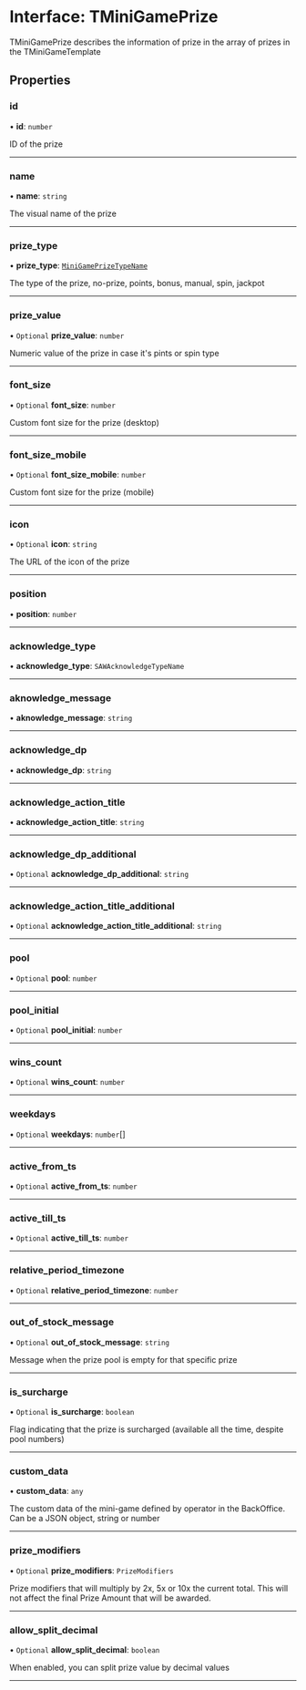 # Interface: TMiniGamePrize

TMiniGamePrize describes the information of prize in the array of prizes in the TMiniGameTemplate

## Properties

### id

• **id**: `number`

ID of the prize

___

### name

• **name**: `string`

The visual name of the prize

___

### prize\_type

• **prize\_type**: [`MiniGamePrizeTypeName`](../enums/MiniGamePrizeTypeName.md)

The type of the prize,  no-prize, points, bonus, manual, spin, jackpot

___

### prize\_value

• `Optional` **prize\_value**: `number`

Numeric value of the prize in case it's pints or spin type

___

### font\_size

• `Optional` **font\_size**: `number`

Custom font size for the prize (desktop)

___

### font\_size\_mobile

• `Optional` **font\_size\_mobile**: `number`

Custom font size for the prize (mobile)

___

### icon

• `Optional` **icon**: `string`

The URL of the icon of the prize

___

### position

• **position**: `number`

___

### acknowledge\_type

• **acknowledge\_type**: `SAWAcknowledgeTypeName`

___

### aknowledge\_message

• **aknowledge\_message**: `string`

___

### acknowledge\_dp

• **acknowledge\_dp**: `string`

___

### acknowledge\_action\_title

• **acknowledge\_action\_title**: `string`

___

### acknowledge\_dp\_additional

• `Optional` **acknowledge\_dp\_additional**: `string`

___

### acknowledge\_action\_title\_additional

• `Optional` **acknowledge\_action\_title\_additional**: `string`

___

### pool

• `Optional` **pool**: `number`

___

### pool\_initial

• `Optional` **pool\_initial**: `number`

___

### wins\_count

• `Optional` **wins\_count**: `number`

___

### weekdays

• `Optional` **weekdays**: `number`[]

___

### active\_from\_ts

• `Optional` **active\_from\_ts**: `number`

___

### active\_till\_ts

• `Optional` **active\_till\_ts**: `number`

___

### relative\_period\_timezone

• `Optional` **relative\_period\_timezone**: `number`

___

### out\_of\_stock\_message

• `Optional` **out\_of\_stock\_message**: `string`

Message when the prize pool is empty for that specific prize

___

### is\_surcharge

• `Optional` **is\_surcharge**: `boolean`

Flag indicating that the prize is surcharged (available all the time, despite pool numbers)

___

### custom\_data

• **custom\_data**: `any`

The custom data of the mini-game defined by operator in the BackOffice. Can be a JSON object, string or number

___

### prize\_modifiers

• `Optional` **prize\_modifiers**: `PrizeModifiers`

Prize modifiers that will multiply by 2x, 5x or 10x the current total. This will not affect the final Prize Amount that will be awarded.

___

### allow\_split\_decimal

• `Optional` **allow\_split\_decimal**: `boolean`

When enabled, you can split prize value by decimal values

___